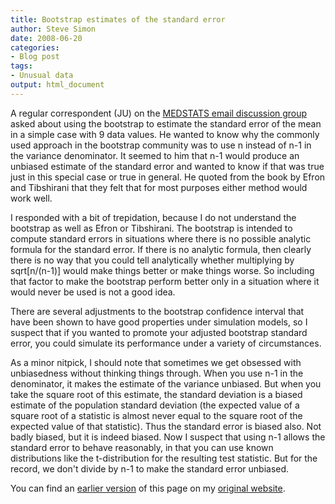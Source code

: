 ```yaml
---
title: Bootstrap estimates of the standard error
author: Steve Simon
date: 2008-06-20
categories:
- Blog post
tags:
- Unusual data
output: html_document
---
```

A regular correspondent (JU) on the [MEDSTATS email discussion
group](../category/InterestingWebsites.html#MeStXx) asked about using
the bootstrap to estimate the standard error of the mean in a simple
case with 9 data values. He wanted to know why the commonly used
approach in the bootstrap community was to use n instead of n-1 in the
variance denominator. It seemed to him that n-1 would produce an
unbiased estimate of the standard error and wanted to know if that was
true just in this special case or true in general. He quoted from the
book by Efron and Tibshirani that they felt that for most purposes
either method would work well.

I responded with a bit of trepidation, because I do not understand the
bootstrap as well as Efron or Tibshirani. The bootstrap is intended to
compute standard errors in situations where there is no possible
analytic formula for the standard error. If there is no analytic
formula, then clearly there is no way that you could tell analytically
whether multiplying by sqrt\[n/(n-1)\] would make things better or make
things worse. So including that factor to make the bootstrap perform
better only in a situation where it would never be used is not a good
idea.

There are several adjustments to the bootstrap confidence interval that
have been shown to have good properties under simulation models, so I
suspect that if you wanted to promote your adjusted bootstrap standard
error, you could simulate its performance under a variety of
circumstances.

As a minor nitpick, I should note that sometimes we get obsessed with
unbiasedness without thinking things through. When you use n-1 in the
denominator, it makes the estimate of the variance unbiased. But when
you take the square root of this estimate, the standard deviation is a
biased estimate of the population standard deviation (the expected value
of a square root of a statistic is almost never equal to the square root
of the expected value of that statistic). Thus the standard error is
biased also. Not badly biased, but it is indeed biased. Now I suspect
that using n-1 allows the standard error to behave reasonably, in that
you can use known distributions like the t-distribution for the
resulting test statistic. But for the record, we don\'t divide by n-1 to
make the standard error unbiased.

You can find an [earlier version](http://www.pmean.com/08/BootstrapStandardError.html) of this page on my [original website](http://www.pmean.com/original_site.html).
